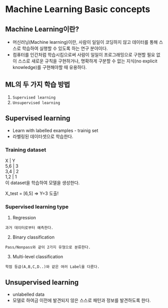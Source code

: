 Machine Learning Basic concepts
===
## Machine Learning이란?
* 머신러닝(Machine learning)이란, 사람이 일일이 코딩하지 않고 데이터를 통해 스스로 학습하여 실행할 수 있도록 하는 연구 분야이다.
* 컴퓨터를 인간처럼 학습시킴으로써 사람이 일일이 프로그래밍으로 구현할 필요 없이 스스로 새로운 규칙을
 구현하거나, 명확하게 구분할 수 없는 지식(no explicit knowledge)를 구현해야할 때 유용하다. 

## ML의 두 가지 학습 방법
1. ```Supervised learning```
2. ```Unsupervised learning```

## Supervised learning
* Learn with labelled examples - trainig set
* 라벨링된 데이터셋으로 학습한다.

### Training dataset
X   |  Y    
5,6 |  3    
3,4 |  2    
1,2 |  1    
이 dataset을 학습하여 모델을 생성한다.

X_test = [6,5] => Y=3 도출!

### Supervised learning type
1. Regression   
```
과거 데이터로부터 예측한다.
```
2. Binary classification   
```
Pass/Nonpass와 같이 2가지 유형으로 분류한다.
```
3. Multi-level classification   
```
학점 등급(A,B,C,D..)와 같은 여러 Label을 다룬다.
```

## Unsupervised learning
* unlabelled data
* 모델로 하여금 이전에 발견되지 않은 스스로 패턴과 정보를 발견하도록 한다. 
